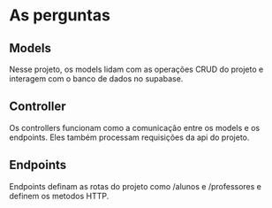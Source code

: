 # As perguntas


## Models

Nesse projeto, os models lidam com as operações CRUD do projeto e interagem com o banco de dados no supabase.

## Controller

Os controllers funcionam como a comunicação entre os models e os endpoints. Eles também processam requisições da api do projeto.

## Endpoints

Endpoints definam as rotas do projeto como /alunos e /professores e definem os metodos HTTP.
